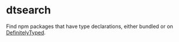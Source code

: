 # dtsearch

Find npm packages that have type declarations, either bundled or on [DefinitelyTyped].

[DefinitelyTyped]: https://github.com/DefinitelyTyped/DefinitelyTyped
